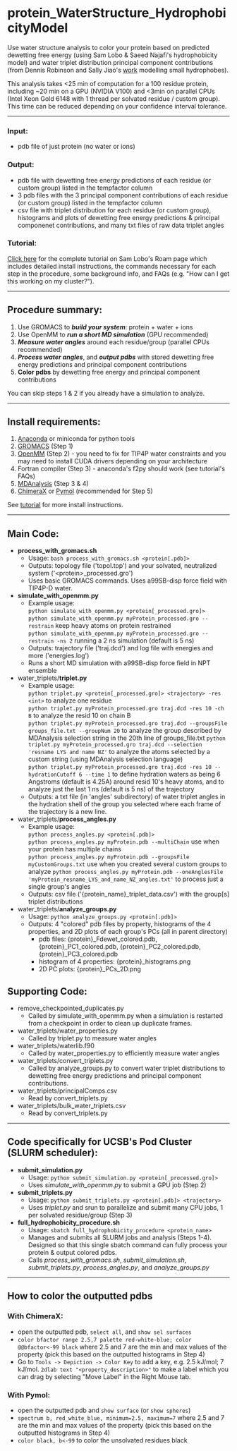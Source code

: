 # protein_WaterStructure_HydrophobicityModel

Use water structure analysis to color your protein based on predicted dewetting free energy (using Sam Lobo & Saeed Najafi's hydrophobicity model) and water triplet distribution principal component contributions (from Dennis Robinson and Sally Jiao's [work](https://pubs.acs.org/doi/10.1021/acs.jpcb.3c00826) modelling small hydrophobes).  
  
This analysis takes <25 min of computation for a 100 residue protein, including ~20 min on a GPU (NVIDIA V100) and <3min on parallel CPUs (Intel Xeon Gold 6148 with 1 thread per solvated residue / custom group). This time can be reduced depending on your confidence interval tolerance.  

---

### **Input:**
- pdb file of just protein (no water or ions)  

### **Output:**
- pdb file with dewetting free energy predictions of each residue (or custom group) listed in the tempfactor column
- 3 pdb files with the 3 principal component contributions of each residue (or custom group) listed in the tempfactor column
- csv file with triplet distribution for each residue (or custom group), histograms and plots of dewetting free energy predictions & principal componenet contributions, and many txt files of raw data triplet angles  

### **Tutorial:**
[Click here](https://roamresearch.com/#/app/SamLobo/page/P2_MRPX_6) for the complete tutorial on Sam Lobo's Roam page which includes detailed install instructions, the commands necessary for each step in the procedure, some background info, and FAQs (e.g. "How can I get this working on my cluster?").

---

## Procedure summary:

1. Use GROMACS to ***build your system***: protein + water + ions
2. Use OpenMM to ***run a short MD simulation*** (GPU recommended)
3. ***Measure water angles*** around each residue/group (parallel CPUs recommended)
4. ***Process water angles***, and ***output pdbs*** with stored dewetting free energy predictions and principal component contributions
5. **Color pdbs** by dewetting free energy and principal component contributions

You can skip steps 1 & 2 if you already have a simulation to analyze.  

---

## Install requirements:

1. [Anaconda](https://www.anaconda.com/download) or miniconda for python tools
2. [GROMACS](https://manual.gromacs.org/documentation/current/install-guide/index.html) (Step 1)
3. [OpenMM](http://docs.openmm.org/latest/userguide/application/01_getting_started.html#installing-openmm) (Step 2) - you need to fix for TIP4P water constraints and you may need to install CUDA drivers depending on your architecture
4. Fortran compiler (Step 3) - anaconda's f2py should work (see tutorial's FAQs)
5. [MDAnalysis](https://www.mdanalysis.org/pages/installation_quick_start/) (Step 3 & 4)
6. [ChimeraX](https://www.cgl.ucsf.edu/chimerax/download.html) or [Pymol](https://pymol.org/2/) (recommended for Step 5)  

See [tutorial](https://roamresearch.com/#/app/SamLobo/page/P2_MRPX_6) for more install instructions.

---

## Main Code:  
- **process_with_gromacs.sh**
  - Usage: `bash process_with_gromacs.sh <protein[.pdb]>`
  - Outputs: topology file ('topol.top') and your solvated, neutralized system ('\<protein\>_processed.gro')
  - Uses basic GROMACS commands. Uses a99SB-disp force field with TIP4P-D water.
- **simulate_with_openmm.py**
  - Example usage:  
    `python simulate_with_openmm.py <protein[_processed.gro]>`   
    `python simulate_with_openmm.py myProtein_processed.gro --restrain` keep heavy atoms on protein restrained    
    `python simulate_with_openmm.py myProtein_processed.gro --restrain -ns 2`  running a 2 ns simulation (default is 5 ns)
  - Outputs: trajectory file ('traj.dcd') and log file with energies and more ('energies.log')
  - Runs a short MD simulation with a99SB-disp force field in NPT ensemble 
- water_triplets/**triplet.py**
  - Example usage:  
    `python triplet.py <protein[_processed.gro]> <trajectory> -res <int>` to analyze one residue  
    `python triplet.py myProtein_processed.gro traj.dcd -res 10 -ch B` to analyze the resid 10 on chain B  
    `python triplet.py myProtein_processed.gro traj.dcd --groupsFile groups_file.txt --groupNum 20` to analyze the group described by MDAnalysis selection string in the 20th line of groups_file.txt
    `python triplet.py myProtein_processed.gro traj.dcd --selection 'resname LYS and name NZ'` to analyze the atoms selected by a custom string (using MDAnalysis selection language)  
    `python triplet.py myProtein_processed.gro traj.dcd -res 10 --hydrationCutoff 6 --time 1` to define hydration waters as being 6 Angstroms (default is 4.25A) around resid 10's heavy atoms, and to analyze just the last 1 ns (default is 5 ns) of the trajectory   
  - Outputs: a txt file (in 'angles' subdirectory) of water triplet angles in the hydration shell of the group you selected where each frame of the trajectory is a new line.
- water_triplets/**process_angles.py**
  - Example usage:  
    `python process_angles.py <protein[.pdb]>`  
    `python process_angles.py myProtein.pdb --multiChain` use when your protein has multiple chains  
    `python process_angles.py myProtein.pdb --groupsFile myCustomGroups.txt` use when you created several custom groups to analyze
    `python process_angles.py myProtein.pdb --oneAnglesFile 'myProtein_resname_LYS_and_name_NZ_angles.txt'` to process just a single group's angles
  - Outputs: csv file ('{protein_name}_triplet_data.csv') with the group[s] triplet distributions
- water_triplets/**analyze_groups.py**
  - Usage: `python analyze_groups.py <protein[.pdb]>`
  - Outputs: 4 "colored" pdb files by property, histograms of the 4 properties, and 2D plots of each group's PCs (all in parent directory)
    - pdb files: {protein}_Fdewet_colored.pdb, {protein}_PC1_colored.pdb, {protein}_PC2_colored.pdb, {protein}_PC3_colored.pdb
    - histogram of 4 properties: {protein}_histograms.png
    - 2D PC plots: {protein}_PCs_2D.png
      

## Supporting Code:
- remove_checkpointed_duplicates.py
  - Called by simulate_with_openmm.py when a simulation is restarted from a checkpoint in order to clean up duplicate frames.
- water_triplets/water_properties.py
  - Called by triplet.py to measure water angles
- water_triplets/waterlib.f90
  - Called by water_properties.py to efficiently measure water angles
- water_triplets/convert_triplets.py
  - Called by analyze_groups.py to convert water triplet distributions to dewetting free energy predictions and principal component contributions.
- water_triplets/principalComps.csv
  - Read by convert_triplets.py 
- water_triplets/bulk_water_triplets.csv
  - Read by convert_triplets.py
    
---

## Code specifically for UCSB's Pod Cluster (SLURM scheduler):  
- **submit_simulation.py**
  - Usage: `python submit_simulation.py <protein[_processed.gro]>`
  - Uses *simulate_with_openmm.py* to submit a GPU job (Step 2)
- **submit_triplets.py**
  - Usage: `python submit_triplets.py <protein[.pdb]> <trajectory>`
  - Uses *triplet.py* and srun to parallelize and submit many CPU jobs, 1 per solvated residue/group (Step 3)
- **full_hydrophobicity_procedure.sh**
  - Usage: `sbatch full_hydrophobicity_procedure <protein_name>`
  - Manages and submits all SLURM jobs and analysis (Steps 1-4).  
    Designed so that this single sbatch command can fully process your protein & output colored pdbs.
  - Calls *process_with_gromacs.sh*, *submit_simulation.sh*, *submit_triplets.py*, *process_angles.py*, and *analyze_groups.py*
 
---

## How to color the outputted pdbs

### With ChimeraX:
- open the outputted pdb, `select all`, and `show sel surfaces`
- `color bfactor range 2.5,7 palette red-white-blue; color @@bfactor<-99 black` where 2.5 and 7 are the min and max values of the property (pick this based on the outputted histograms in Step 4)
- Go to `Tools -> Depiction -> Color Key` to add a key, e.g. 2.5 kJ/mol; 7 kJ/mol.
`2dlab text "<property_description>"` to make a label which you can drag by selecting "Move Label" in the Right Mouse tab.

### With Pymol:
- open the outputted pdb and `show surface` (or `show spheres`)
- `spectrum b, red_white_blue, minimum=2.5, maximum=7` where 2.5 and 7 are the min and max values of the property (pick this based on the outputted histograms in Step 4)
- `color black, b<-99` to color the unsolvated residues black
